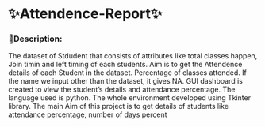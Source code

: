  # ✨Attendence-Report✨

### 📍Description:
The dataset of Stdudent that consists of attributes like total classes happen, Join timin and left timing of each students. Aim is to get the Attendence details of each Student in the dataset. Percentage of classes attended. If the name we input other than the dataset, it gives NA.
GUI dashboard is created to view the student’s details and attendance percentage. 
The language used is python.
The whole environment developed using Tkinter library.
The main Aim of this project is to get details of students like attendance percentage, number of days percent
